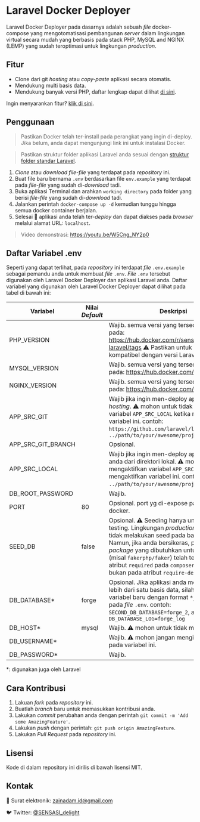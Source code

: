 # Laravel Docker Deployer

Laravel Docker Deployer pada dasarnya adalah sebuah *file* docker-compose yang mengotomatisasi pembangunan *server* dalam lingkungan virtual secara mudah yang berbasis pada stack PHP, MySQL and NGINX (LEMP) yang sudah teroptimasi untuk lingkungan *production*.

## Fitur

- Clone dari git *hosting* atau *copy-paste* aplikasi secara otomatis.
- Mendukung multi basis data.
- Mendukung banyak versi PHP, daftar lengkap dapat dilihat [di sini](https://hub.docker.com/repository/docker/sensasidelight/php-laravel/tags).

Ingin menyarankan fitur? [klik di sini](https://github.com/sensasi-delight/laravel-docker-deployer/issues/new).

## Penggunaan

> Pastikan Docker telah ter-install pada perangkat yang ingin di-deploy. Jika belum, anda dapat mengunjungi link ini untuk instalasi Docker.

> Pastikan struktur folder aplikasi Laravel anda sesuai dengan [struktur folder standar Laravel](https://laravel.com/docs/structure).

1. *Clone* atau *download file-file* yang terdapat pada *repository* ini.
2. Buat file baru bernama `.env` berdasarkan file `env.example` yang terdapat pada *file-file* yang sudah di-*download* tadi.
3. Buka aplikasi Terminal dan arahkan `working directory` pada folder yang berisi *file-file* yang sudah di-*download* tadi.
4. Jalankan perintah `docker-compose up -d` kemudian tunggu hingga semua docker container berjalan.
5. Selesai 🎉 aplikasi anda telah ter-*deploy* dan dapat diakses pada *browser* melalui alamat URL: `localhost`.

> Video demonstrasi: https://youtu.be/W5Cng_NY2p0

## Daftar Variabel .env

Seperti yang dapat terlihat, pada *repository* ini terdapat *file* `.env.example` sebagai pemandu anda untuk membuat *file* `.env`.
*File* `.env` tersebut digunakan oleh Laravel Docker Deployer dan aplikasi Laravel anda.
Daftar variabel yang digunakan oleh Laravel Docker Deployer dapat dilihat pada tabel di bawah ini:

| Variabel           | Nilai *Default* | Deskripsi                                                                                                                                                                                                                                                                                                                                                                                 |
|--------------------|---------|---------------------------------------------------------------------------------------------------------------------------------------------------------------------------------------------------------------------------------------------------------------------------------------------------------------------------------------------------------------------------------------------|
| PHP_VERSION        |         | Wajib. semua versi yang tersedia dapat dilihat pada: https://hub.docker.com/r/sensasidelight/php-laravel/tags ⚠️ Pastikan untuk versi PHP kompatibel dengan versi Laravel anda.                                                                                                                                                                                                                                                                                |
| MYSQL_VERSION      |         | Wajib. semua versi yang tersedia dapat dilihat pada: https://hub.docker.com/_/mysql/tags                                                                                                                                                                                                                                                                                                                                           |
| NGINX_VERSION      |         | Wajib. semua versi yang tersedia dapat dilihat pada: https://hub.docker.com/_/nginx/tags                                                                                                                                                                                                                                                                                                                                          |
| APP_SRC_GIT        |         | Wajib jika ingin men-deploy aplikasi dari git *hosting*. ⚠️ mohon untuk tidak mengaktifkan variabel `APP_SRC_LOCAL` ketika mengaktifkan variabel ini. contoh: `https://github.com/laravel/laravel`, atau `../path/to/your/awesome/project/.git` |
| APP_SRC_GIT_BRANCH |         | Opsional.                                                                                                                                                                                                                                                                                                                                                                                   |
| APP_SRC_LOCAL      |         | Wajib jika ingin men-deploy aplikasi laravel anda dari direktori lokal. ⚠️ mohon untuk tidak mengaktifkan variabel `APP_SRC_GIT` jika ingin mengaktifkan variabel ini.  contoh: `../path/to/your/awesome/project`.                                                                                                                                                                                            |
| DB_ROOT_PASSWORD   |         | Wajib.                                                                                                                                                                                                                                                                                                                                                                                  |
| PORT               | 80      | Opsional. port yg di-expose pada *host* docker.                                                                                                                                                                                                                                                                                                                                                       |
| SEED_DB            | false   | Opsional. ⚠️ Seeding hanya untuk demo dan testing. Lingkungan *production* seharusnya tidak melakukan seed pada basis data. Namun, jika anda bersikeras, pastikan *package* yang dibutuhkan untuk *seeding* (misal `fakerphp/faker`) telah tercantum pada atribut `required` pada `composer.json` dan bukan pada atribut `require-dev`.                                                                                                                                                 |
| DB_DATABASE*       | forge   | Opsional. Jika aplikasi anda menggunakan lebih dari satu basis data, silahkan tambahkan variabel baru dengan format `*_DB_DATABASE_*` pada *file* `.env`. contoh: `SECOND_DB_DATABASE=forge_2`, atau `DB_DATABASE_LOG=forge_log`                                                                                                                                                                                           |
| DB_HOST*           | mysql   | Wajib. ⚠️ mohon untuk tidak merubah nilai.                                                                                                                                                                                                                                                                                                                                                   |
| DB_USERNAME*       |         | Wajib. ⚠️ mohon jangan mengisi nilai `root` pada variabel ini.                                                                                                                                                                                                                                                                                                                              |
| DB_PASSWORD*       |         | Wajib.                                                                                                                                                                                                                                                                                                                                                                                  |

*: digunakan juga oleh Laravel

## Cara Kontribusi

1. Lakuan *fork* pada *repository* ini.
2. Buatlah *branch* baru untuk memasukkan kontribusi anda.
3. Lakukan *commit* perubahan anda dengan perintah `git commit -m 'Add some AmazingFeature'`.
4. Lakukan *push* dengan perintah: `git push origin AmazingFeature`.
5. Lakukan *Pull Request* pada *repository* ini.

## Lisensi

Kode di dalam repository ini dirilis di bawah lisensi MIT.

## Kontak

📧 Surat elektronik: [zainadam.id@gmail.com](mailto:zainadam.id+gh+readme@gmail.com?subject=[GitHub]%20Laravel%20Docker%20Deployer)

🐦 Twitter: [@SENSASI_delight](https://twitter.com/SENSASI_delight)
